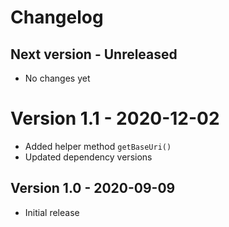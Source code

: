 # Changelog

## Next version - Unreleased

* No changes yet

# Version 1.1 - 2020-12-02

* Added helper method `getBaseUri()`
* Updated dependency versions

## Version 1.0 - 2020-09-09

* Initial release
